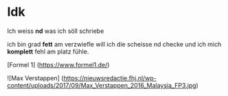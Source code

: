 # Idk

Ich weiss **nd** was ich söll schriebe

ich bin grad **fett** am verzwiefle will ich die scheisse nd checke und ich mich **komplett** fehl am platz fühle. 

[Formel 1] (https://www.formel1.de/)

![Max Verstappen] (https://nieuwsredactie.fhj.nl/wp-content/uploads/2017/09/Max_Verstappen_2016_Malaysia_FP3.jpg)
